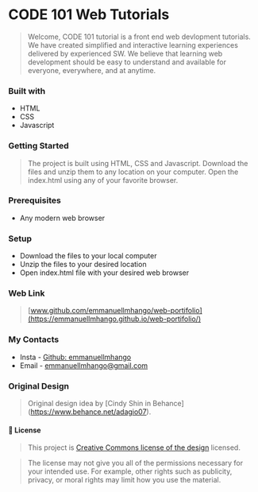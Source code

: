# CODE 101 Web Tutorials
> Welcome, CODE 101 tutorial is a front end web devlopment tutorials. We have created simplified and interactive learning experiences delivered by experienced SW. We believe that learning web development should be easy to understand and available for everyone, everywhere, and at anytime. 

### Built with

- HTML 
- CSS
- Javascript

### Getting Started

> The project is built using HTML, CSS and Javascript. Download the files and unzip them to any location on your computer.
> Open the index.html using any of your favorite browser.

### Prerequisites
- Any modern web browser

### Setup
- Download the files to your local computer
- Unzip the files to your desired location
- Open index.html file with your desired web browser

### Web Link
> [www.github.com/emmanuellmhango/web-portifolio](https://emmanuellmhango.github.io/web-portifolio/)

### My Contacts
- Insta - [Github: emmanuellmhango](https://github.com/emmanuellmhango/)
- Email - [emmanuellmhango@gmail.com](mailto://emmanuellmhango@gmail.com)

### Original Design
> Original design idea by [Cindy Shin in Behance] (https://www.behance.net/adagio07).

#### 📝 License

> This project is [Creative Commons license of the design](https://creativecommons.org/licenses/by/4.0/) licensed.

> The license may not give you all of the permissions necessary for your intended use. For example, other rights such as publicity, privacy, or moral rights may limit how you use the material.
